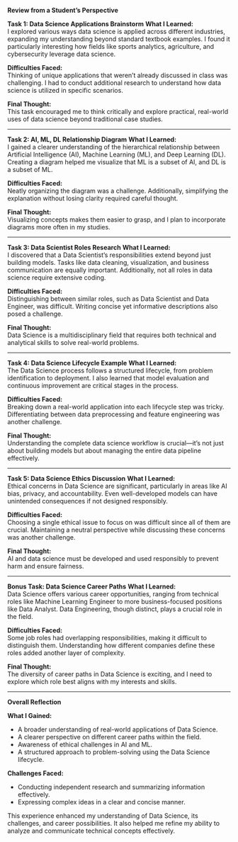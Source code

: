 **Review from a Student’s Perspective**

**Task 1: Data Science Applications Brainstorm**
**What I Learned:**  
I explored various ways data science is applied across different industries, expanding my understanding beyond standard textbook examples. I found it particularly interesting how fields like sports analytics, agriculture, and cybersecurity leverage data science.

**Difficulties Faced:**  
Thinking of unique applications that weren’t already discussed in class was challenging. I had to conduct additional research to understand how data science is utilized in specific scenarios.

**Final Thought:**  
This task encouraged me to think critically and explore practical, real-world uses of data science beyond traditional case studies.

---

**Task 2: AI, ML, DL Relationship Diagram**
**What I Learned:**  
I gained a clearer understanding of the hierarchical relationship between Artificial Intelligence (AI), Machine Learning (ML), and Deep Learning (DL). Creating a diagram helped me visualize that ML is a subset of AI, and DL is a subset of ML.

**Difficulties Faced:**  
Neatly organizing the diagram was a challenge. Additionally, simplifying the explanation without losing clarity required careful thought.

**Final Thought:**  
Visualizing concepts makes them easier to grasp, and I plan to incorporate diagrams more often in my studies.

---

**Task 3: Data Scientist Roles Research**
**What I Learned:**  
I discovered that a Data Scientist’s responsibilities extend beyond just building models. Tasks like data cleaning, visualization, and business communication are equally important. Additionally, not all roles in data science require extensive coding.

**Difficulties Faced:**  
Distinguishing between similar roles, such as Data Scientist and Data Engineer, was difficult. Writing concise yet informative descriptions also posed a challenge.

**Final Thought:**  
Data Science is a multidisciplinary field that requires both technical and analytical skills to solve real-world problems.

---

**Task 4: Data Science Lifecycle Example**
**What I Learned:**  
The Data Science process follows a structured lifecycle, from problem identification to deployment. I also learned that model evaluation and continuous improvement are critical stages in the process.

**Difficulties Faced:**  
Breaking down a real-world application into each lifecycle step was tricky. Differentiating between data preprocessing and feature engineering was another challenge.

**Final Thought:**  
Understanding the complete data science workflow is crucial—it’s not just about building models but about managing the entire data pipeline effectively.

---

**Task 5: Data Science Ethics Discussion**
**What I Learned:**  
Ethical concerns in Data Science are significant, particularly in areas like AI bias, privacy, and accountability. Even well-developed models can have unintended consequences if not designed responsibly.

**Difficulties Faced:**  
Choosing a single ethical issue to focus on was difficult since all of them are crucial. Maintaining a neutral perspective while discussing these concerns was another challenge.

**Final Thought:**  
AI and data science must be developed and used responsibly to prevent harm and ensure fairness.

---

**Bonus Task: Data Science Career Paths**
**What I Learned:**  
Data Science offers various career opportunities, ranging from technical roles like Machine Learning Engineer to more business-focused positions like Data Analyst. Data Engineering, though distinct, plays a crucial role in the field.

**Difficulties Faced:**  
Some job roles had overlapping responsibilities, making it difficult to distinguish them. Understanding how different companies define these roles added another layer of complexity.

**Final Thought:**  
The diversity of career paths in Data Science is exciting, and I need to explore which role best aligns with my interests and skills.

---

**Overall Reflection**

**What I Gained:**  
- A broader understanding of real-world applications of Data Science.  
- A clearer perspective on different career paths within the field.  
- Awareness of ethical challenges in AI and ML.  
- A structured approach to problem-solving using the Data Science lifecycle.

**Challenges Faced:**  
- Conducting independent research and summarizing information effectively.  
- Expressing complex ideas in a clear and concise manner.

This experience enhanced my understanding of Data Science, its challenges, and career possibilities. It also helped me refine my ability to analyze and communicate technical concepts effectively.
